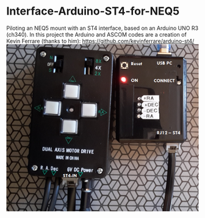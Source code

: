 # Interface-Arduino-ST4-for-NEQ5
Piloting an NEQ5 mount with an ST4 interface, based on an Arduino UNO R3 (ch340).
In this project the Arduino and ASCOM codes are a creation of Kevin Ferrare (thanks to him): https://github.com/kevinferrare/arduino-st4/
![Final](https://raw.githubusercontent.com/DominiqueMACHU/Interface-Arduino-ST4-for-NEQ5/master/Pilotage_NEQ5_final.PNG)






